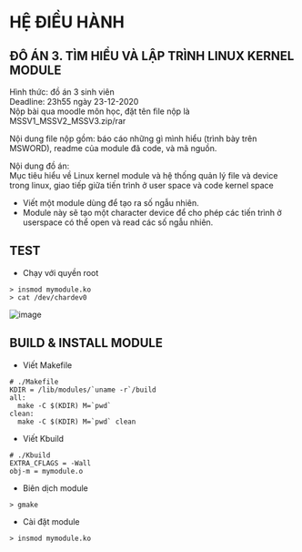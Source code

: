 # HỆ ĐIỀU HÀNH
## ĐÔ ÁN 3. TÌM HIỂU VÀ LẬP TRÌNH LINUX KERNEL MODULE

Hình thức: đồ án 3 sinh viên <br>
Deadline: 23h55 ngày 23-12-2020 <br>
Nộp bài qua  moodle môn học, đặt tên file nộp là MSSV1_MSSV2_MSSV3.zip/rar <br>

Nội dung file nộp gồm:  báo cáo những gì mình hiểu (trình bày trên MSWORD), readme của module đã code, và mã nguồn.  <br>

Nội dung đồ án:<br>
Mục tiêu hiểu về Linux kernel module và hệ thống quản lý file và device trong linux, giao tiếp giữa tiến trình ở user space và code kernel space <br>
+ Viết một module dùng để tạo ra số ngẫu nhiên. <br>
+ Module này sẽ tạo một character device để cho phép các tiến trình ở userspace có thể open và read các số ngẫu nhiên.<br>

## TEST
* Chạy với quyền root
```
> insmod mymodule.ko
> cat /dev/chardev0
```
![image](https://user-images.githubusercontent.com/73353492/103017952-fb545e80-4576-11eb-968c-0c9d5a357922.png)

## BUILD & INSTALL MODULE
- Viết Makefile
```
# ./Makefile
KDIR = /lib/modules/`uname -r`/build
all:
  make -C $(KDIR) M=`pwd`
clean:
  make -C $(KDIR) M=`pwd` clean
```
- Viết Kbuild
```
# ./Kbuild
EXTRA_CFLAGS = -Wall
obj-m = mymodule.o
```
- Biên dịch module<br>
```
> gmake
```

- Cài đặt module
```
> insmod mymodule.ko
```

